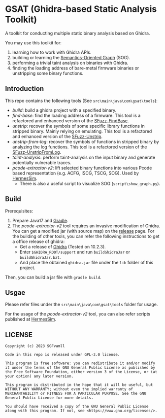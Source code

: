 # GSAT (Ghidra-based Static Analysis Toolkit)

A toolkit for conducting multiple static binary analysis based on Ghidra. 

You may use this toolkit for:
1. learning how to work with Ghidra APIs. 
2. building or learning the [Semantics-Oriented Graph](https://github.com/NSSL-SJTU/HermesSim) (SOG). 
3. performing a trivial taint analysis on binaries with Ghidra. 
4. finding the loading address of bare-metal firmware binaries or unstripping some binary functions. 


## Introduction

This repo contains the following tools (See `src\main\java\com\gsat\tools`):
- *build*: build a ghidra project with a specified binary. 
- *find-base*: find the loading address of a firmware. This tool is a refactored and enhanced version of the [SFuzz-FindBase](https://github.com/NSSL-SJTU/SFuzz/tree/main/static_analysis/findbase). 
- *unstrip*: recover the symbols of some specific library functions in stripped binary. Mainly relying on emulating. This tool is a refactored and enhanced version of the [SFuzz-Unstrip](https://github.com/NSSL-SJTU/SFuzz/tree/main/static_analysis/unstrip). 
- *unstrip-from-log*: recover the symbols of functions in stripped binary by analyzing the log functions. This tool is a refactored version of the [SFuzz-UnstripFromLog](https://github.com/NSSL-SJTU/SFuzz/tree/main/static_analysis/unstrip). 
- *taint-analysis*: perform taint-analysis on the input binary and generate potentially vulnerable traces. 
- *pcode-extractor-v2*: lift selected binary functions into various Pcode based representation (e.g. ACFG, ISCG, TSCG, SOG). Used by [HermesSim](https://github.com/NSSL-SJTU/HermesSim). 
    - There is also a useful script to visualize SOG (`script\show_graph.py`). 


## Build

Prerequisites:
1. Prepare Java17 and [Gradle](https://gradle.org/). 
2. The *pcode-extractor-v2* tool requires an invasive modification of Ghidra. You can get a modified jar (with source map) on the [release](https://github.com/sgfvamll/gsat/releases) page. For the building of other tools, you can refer the following instructions to get a office release of ghidra:
    - Get a release of [Ghidra](https://github.com/NationalSecurityAgency/ghidra) (Tested on 10.2.3). 
    - Enter `$GHIDRA_ROOT/support` and run `buildGhidraJar` or `buildGhidraJar.bat`. 
    - And place the obtained `ghidra.jar` file under the `lib` folder of this project. 


Then, you can build a jar file with `gradle build`. 


## Usgae

Please refer files under the `src\main\java\com\gsat\tools` folder for usage. 

For the usage of the *pcode-extractor-v2* tool, you can also refer scripts published at [HermesSim](https://github.com/NSSL-SJTU/HermesSim). 


## LICENSE

```
Copyright (c) 2023 SGFvamll

Code in this repo is released under GPL-3.0 license. 

This program is free software: you can redistribute it and/or modify it under the terms of the GNU General Public License as published by the Free Software Foundation, either version 3 of the License, or (at your option) any later version.

This program is distributed in the hope that it will be useful, but WITHOUT ANY WARRANTY; without even the implied warranty of MERCHANTABILITY or FITNESS FOR A PARTICULAR PURPOSE. See the GNU General Public License for more details.

You should have received a copy of the GNU General Public License along with this program. If not, see <https://www.gnu.org/licenses/>.
```
